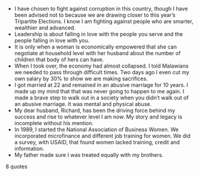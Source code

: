  - I have chosen to fight against corruption in this country, though I have been advised not to because we are drawing closer to this year’s Tripartite Elections. I know I am fighting against people who are smarter, wealthier and advanced.
 - Leadership is about falling in love with the people you serve and the people falling in love with you.
 - It is only when a woman is economically empowered that she can negotiate at household level with her husband about the number of children that body of hers can have.
 - When I took over, the economy had almost collapsed. I told Malawians we needed to pass through difficult times. Two days ago I even cut my own salary by 30% to show we are making sacrifices.
 - I got married at 22 and remained in an abusive marriage for 10 years. I made up my mind that that was never going to happen to me again. I made a brave step to walk out in a society when you didn’t walk out of an abusive marriage. It was mental and physical abuse.
 - My dear husband, Richard, has been the driving force behind my success and rise to whatever level I am now. My story and legacy is incomplete without his mention.
 - In 1989, I started the National Association of Business Women. We incorporated microfinance and different job training for women. We did a survey, with USAID, that found women lacked training, credit and information.
 - My father made sure I was treated equally with my brothers.

8 quotes